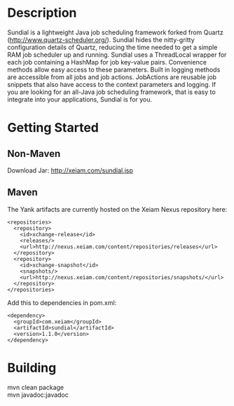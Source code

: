 Description
===============

Sundial is a lightweight Java job scheduling framework forked from
Quartz (http://www.quartz-scheduler.org/). Sundial hides the 
nitty-gritty configuration details of Quartz, reducing the time
needed to get a simple RAM job scheduler up and running. Sundial
uses a ThreadLocal wrapper for each job containing a HashMap for
job key-value pairs. Convenience methods allow easy access to these
parameters. Built in logging methods are accessible from all jobs
and job actions. JobActions are reusable job snippets that also have
access to the context parameters and logging. If you are looking 
for an all-Java job scheduling framework, that is easy to integrate
into your applications, Sundial is for you.


Getting Started
===============

Non-Maven
---------
Download Jar: http://xeiam.com/sundial.jsp

Maven
-----
The Yank artifacts are currently hosted on the Xeiam Nexus repository here:

    <repositories>
      <repository>
        <id>xchange-release</id>
        <releases/>
        <url>http://nexus.xeiam.com/content/repositories/releases</url>
      </repository>
      <repository>
        <id>xchange-snapshot</id>
        <snapshots/>
        <url>http://nexus.xeiam.com/content/repositories/snapshots/</url>
      </repository>
    </repositories>
  
Add this to dependencies in pom.xml:

    <dependency>
      <groupId>com.xeiam</groupId>
      <artifactId>sundial</artifactId>
      <version>1.1.0</version>
    </dependency>

Building
===============
mvn clean package  
mvn javadoc:javadoc  
    
